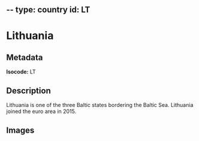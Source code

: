 --
type: country
id: LT
--

# Lithuania

## Metadata

**Isocode:** LT

## Description

Lithuania is one of the three Baltic states bordering the Baltic Sea. Lithuania joined the euro area in 2015.

## Images

